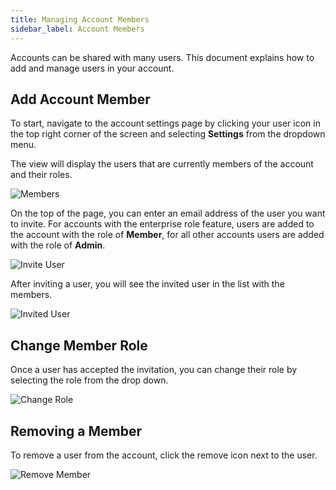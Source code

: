 ```yaml
---
title: Managing Account Members
sidebar_label: Account Members
---
```


Accounts can be shared with many users. This document explains how to add and
manage users in your account.

## Add Account Member

To start, navigate to the account settings page by clicking your user icon in
the top right corner of the screen and selecting **Settings** from the dropdown
menu.

The view will display the users that are currently members of the account and
their roles.

![Members](/media/managing-account-members/image.png)

On the top of the page, you can enter an email address of the user you want to
invite. For accounts with the enterprise role feature, users are added to the
account with the role of **Member**, for all other accounts users are added with
the role of **Admin**.

![Invite User](/media/managing-account-members/image-1.png)

After inviting a user, you will see the invited user in the list with the
members.

![Invited User](/media/managing-account-members/image-2.png)

## Change Member Role

<EnterpriseFeature name="Role Based Access Control" />

Once a user has accepted the invitation, you can change their role by selecting
the role from the drop down.

![Change Role](/media/managing-account-members/image-3.png)

## Removing a Member

To remove a user from the account, click the remove icon next to the user.

![Remove Member](/media/managing-account-members/image-4.png)
